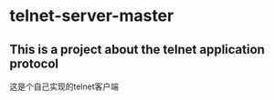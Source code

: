 # telnet-server-master
## This is a project about the telnet application protocol
  这是个自己实现的telnet客户端
